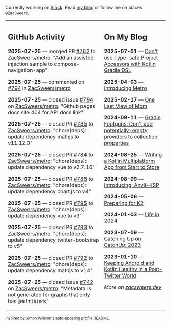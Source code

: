 Currently working on [Slack](https://slack.com/). Read [my blog](https://zacsweers.dev/) or follow me on places `@ZacSweers`.

<table><tr><td valign="top" width="60%">

## GitHub Activity
<!-- githubActivity starts -->
**2025-07-25** — merged PR [#762](https://github.com/ZacSweers/metro/pull/762) to [ZacSweers/metro](https://github.com/ZacSweers/metro): "Add an assisted injection sample to compose-navigation-app"

**2025-07-25** — commented on [#794](https://github.com/ZacSweers/metro/issues/794#issuecomment-3118340429) in [ZacSweers/metro](https://github.com/ZacSweers/metro)

**2025-07-25** — closed issue [#794](https://github.com/ZacSweers/metro/issues/794) on [ZacSweers/metro](https://github.com/ZacSweers/metro): "Github pages docs site 404 for API docs link"

**2025-07-25** — closed PR [#785](https://github.com/ZacSweers/metro/pull/785) to [ZacSweers/metro](https://github.com/ZacSweers/metro): "chore(deps): update dependency mathjs to v11.12.0"

**2025-07-25** — closed PR [#784](https://github.com/ZacSweers/metro/pull/784) to [ZacSweers/metro](https://github.com/ZacSweers/metro): "chore(deps): update dependency vue to v2.7.16"

**2025-07-25** — closed PR [#788](https://github.com/ZacSweers/metro/pull/788) to [ZacSweers/metro](https://github.com/ZacSweers/metro): "chore(deps): update dependency chart.js to v4"

**2025-07-25** — closed PR [#795](https://github.com/ZacSweers/metro/pull/795) to [ZacSweers/metro](https://github.com/ZacSweers/metro): "chore(deps): update dependency vue to v3"

**2025-07-25** — closed PR [#793](https://github.com/ZacSweers/metro/pull/793) to [ZacSweers/metro](https://github.com/ZacSweers/metro): "chore(deps): update dependency twitter-bootstrap to v5"

**2025-07-25** — closed PR [#792](https://github.com/ZacSweers/metro/pull/792) to [ZacSweers/metro](https://github.com/ZacSweers/metro): "chore(deps): update dependency mathjs to v14"

**2025-07-25** — closed issue [#742](https://github.com/ZacSweers/metro/issues/742) on [ZacSweers/metro](https://github.com/ZacSweers/metro): "Metadata is not generated for graphs that only has `@Multibinds`"
<!-- githubActivity ends -->
</td><td valign="top" width="40%">

## On My Blog
<!-- blog starts -->
**2025-07-01** — [Don't use Type-safe Project Accessors with Kotlin Gradle DSL](https://www.zacsweers.dev/dont-use-type-safe-project-accessors-with-kotlin-gradle-dsl/)

**2025-04-03** — [Introducing Metro](https://www.zacsweers.dev/introducing-metro/)

**2025-02-17** — [One Last View of Mom](https://www.zacsweers.dev/one-last-view-of-mom/)

**2024-09-11** — [Gradle Footguns: Don't add potentially-empty providers to collection properties](https://www.zacsweers.dev/gradle-footgun-adding-empty-providers-to-collection-properties/)

**2024-08-25** — [Writing a Kotlin Multiplatform App from Start to Store](https://www.zacsweers.dev/writing-a-kotlin-multiplatform-app-from-start-to-store/)

**2024-08-09** — [Introducing: Anvil-KSP](https://www.zacsweers.dev/introducing-anvil-ksp/)

**2024-05-06** — [Preparing for K2](https://www.zacsweers.dev/preparing-for-k2/)

**2024-01-03** — [Life in 2024](https://www.zacsweers.dev/life-in-2024/)

**2023-07-09** — [Catching Up on CatchUp: 2023](https://www.zacsweers.dev/catching-up-on-catchup-2023/)

**2023-01-10** — [Keeping Android and Kotlin Healthy in a Post-Twitter World](https://www.zacsweers.dev/keeping-android-healthy/)
<!-- blog ends -->
_More on [zacsweers.dev](https://zacsweers.dev/)_
</td></tr></table>

<sub><a href="https://simonwillison.net/2020/Jul/10/self-updating-profile-readme/">Inspired by Simon Willison's auto-updating profile README.</a></sub>